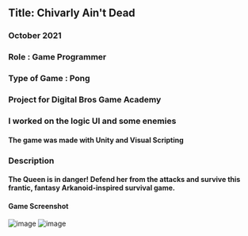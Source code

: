 ## Title: Chivarly Ain't Dead
### October 2021
### Role : Game Programmer
### Type of Game : Pong
### Project for Digital Bros Game Academy
### I worked on the logic UI and some enemies
#### The game was made with Unity and Visual Scripting
### Description 
#### The Queen is in danger! Defend her from the attacks and survive this frantic, fantasy Arkanoid-inspired survival game.
#### Game Screenshot
![image](https://user-images.githubusercontent.com/90765299/178560464-b3d58508-36ac-4a7c-b59e-a980ae8bdd3f.png)
![image](https://user-images.githubusercontent.com/90765299/178560488-ee260c85-52ae-4abb-82e4-930ea547dfac.png)
